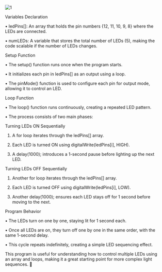

![1](https://github.com/user-attachments/assets/d124f6e6-caab-4e98-9608-7f1ad04d56fc)


Variables Declaration

  •	ledPins[]: An array that holds the pin numbers {12, 11, 10, 9, 8} where the LEDs are connected.
  
  •	numLEDs: A variable that stores the total number of LEDs (5), making the code scalable if the number of LEDs changes.
  
Setup Function

  •	The setup() function runs once when the program starts.

  •	It initializes each pin in ledPins[] as an output using a loop.
  
  •	The pinMode() function is used to configure each pin for output mode, allowing it to control an LED.
  
Loop Function

  •	The loop() function runs continuously, creating a repeated LED pattern.
  
  •	The process consists of two main phases:
  
Turning LEDs ON Sequentially

  1.	A for loop iterates through the ledPins[] array.
     
  2.	Each LED is turned ON using digitalWrite(ledPins[i], HIGH).
     
  3.	A delay(1000); introduces a 1-second pause before lighting up the next LED.
     
Turning LEDs OFF Sequentially

  1.	Another for loop iterates through the ledPins[] array.
     
  2.	Each LED is turned OFF using digitalWrite(ledPins[i], LOW).
     
  3.	Another delay(1000); ensures each LED stays off for 1 second before moving to the next.
     
Program Behavior

  •	The LEDs turn on one by one, staying lit for 1 second each.
  
  •	Once all LEDs are on, they turn off one by one in the same order, with the same 1-second delay.
  
  •	This cycle repeats indefinitely, creating a simple LED sequencing effect.
  
This program is useful for understanding how to control multiple LEDs using an array and loops, making it a great starting point for more complex light sequences. 🚀

